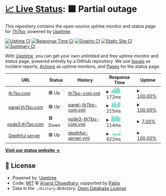 # [📈 Live Status](https://status.th7bo.com): <!--live status--> **🟧 Partial outage**

This repository contains the open-source uptime monitor and status page for [Th7bo](https://status.th7bo.com), powered by [Upptime](https://github.com/upptime/upptime).

[![Uptime CI](https://github.com/Th7bo/Depthful_Uptime/workflows/Uptime%20CI/badge.svg)](https://github.com/Th7bo/Depthful_Uptime/actions?query=workflow%3A%22Uptime+CI%22)
[![Response Time CI](https://github.com/Th7bo/Depthful_Uptime/workflows/Response%20Time%20CI/badge.svg)](https://github.com/Th7bo/Depthful_Uptime/actions?query=workflow%3A%22Response+Time+CI%22)
[![Graphs CI](https://github.com/Th7bo/Depthful_Uptime/workflows/Graphs%20CI/badge.svg)](https://github.com/Th7bo/Depthful_Uptime/actions?query=workflow%3A%22Graphs+CI%22)
[![Static Site CI](https://github.com/Th7bo/Depthful_Uptime/workflows/Static%20Site%20CI/badge.svg)](https://github.com/Th7bo/Depthful_Uptime/actions?query=workflow%3A%22Static+Site+CI%22)
[![Summary CI](https://github.com/Th7bo/Depthful_Uptime/workflows/Summary%20CI/badge.svg)](https://github.com/Th7bo/Depthful_Uptime/actions?query=workflow%3A%22Summary+CI%22)

With [Upptime](https://upptime.js.org), you can get your own unlimited and free uptime monitor and status page, powered entirely by a GitHub repository. We use [Issues](https://github.com/Th7bo/Depthful_Uptime/issues) as incident reports, [Actions](https://github.com/Th7bo/Depthful_Uptime/actions) as uptime monitors, and [Pages](https://status.th7bo.com) for the status page.

<!--start: status pages-->
<!-- This summary is generated by Upptime (https://github.com/upptime/upptime) -->
<!-- Do not edit this manually, your changes will be overwritten -->
<!-- prettier-ignore -->
| URL | Status | History | Response Time | Uptime |
| --- | ------ | ------- | ------------- | ------ |
| <img alt="" src="https://icons.duckduckgo.com/ip3/www.th7bo.com.ico" height="13"> [th7bo.com](https://www.th7bo.com) | 🟩 Up | [th7bo-com.yml](https://github.com/Th7bo/Depthful_Uptime/commits/HEAD/history/th7bo-com.yml) | <details><summary><img alt="Response time graph" src="./graphs/th7bo-com/response-time-week.png" height="20"> 172ms</summary><br><a href="https://status.th7bo.com/history/th7bo-com"><img alt="Response time 184" src="https://img.shields.io/endpoint?url=https%3A%2F%2Fraw.githubusercontent.com%2FTh7bo%2FDepthful_Uptime%2FHEAD%2Fapi%2Fth7bo-com%2Fresponse-time.json"></a><br><a href="https://status.th7bo.com/history/th7bo-com"><img alt="24-hour response time 107" src="https://img.shields.io/endpoint?url=https%3A%2F%2Fraw.githubusercontent.com%2FTh7bo%2FDepthful_Uptime%2FHEAD%2Fapi%2Fth7bo-com%2Fresponse-time-day.json"></a><br><a href="https://status.th7bo.com/history/th7bo-com"><img alt="7-day response time 172" src="https://img.shields.io/endpoint?url=https%3A%2F%2Fraw.githubusercontent.com%2FTh7bo%2FDepthful_Uptime%2FHEAD%2Fapi%2Fth7bo-com%2Fresponse-time-week.json"></a><br><a href="https://status.th7bo.com/history/th7bo-com"><img alt="30-day response time 189" src="https://img.shields.io/endpoint?url=https%3A%2F%2Fraw.githubusercontent.com%2FTh7bo%2FDepthful_Uptime%2FHEAD%2Fapi%2Fth7bo-com%2Fresponse-time-month.json"></a><br><a href="https://status.th7bo.com/history/th7bo-com"><img alt="1-year response time 184" src="https://img.shields.io/endpoint?url=https%3A%2F%2Fraw.githubusercontent.com%2FTh7bo%2FDepthful_Uptime%2FHEAD%2Fapi%2Fth7bo-com%2Fresponse-time-year.json"></a></details> | <details><summary><a href="https://status.th7bo.com/history/th7bo-com">100.00%</a></summary><a href="https://status.th7bo.com/history/th7bo-com"><img alt="All-time uptime 99.98%" src="https://img.shields.io/endpoint?url=https%3A%2F%2Fraw.githubusercontent.com%2FTh7bo%2FDepthful_Uptime%2FHEAD%2Fapi%2Fth7bo-com%2Fuptime.json"></a><br><a href="https://status.th7bo.com/history/th7bo-com"><img alt="24-hour uptime 100.00%" src="https://img.shields.io/endpoint?url=https%3A%2F%2Fraw.githubusercontent.com%2FTh7bo%2FDepthful_Uptime%2FHEAD%2Fapi%2Fth7bo-com%2Fuptime-day.json"></a><br><a href="https://status.th7bo.com/history/th7bo-com"><img alt="7-day uptime 100.00%" src="https://img.shields.io/endpoint?url=https%3A%2F%2Fraw.githubusercontent.com%2FTh7bo%2FDepthful_Uptime%2FHEAD%2Fapi%2Fth7bo-com%2Fuptime-week.json"></a><br><a href="https://status.th7bo.com/history/th7bo-com"><img alt="30-day uptime 99.93%" src="https://img.shields.io/endpoint?url=https%3A%2F%2Fraw.githubusercontent.com%2FTh7bo%2FDepthful_Uptime%2FHEAD%2Fapi%2Fth7bo-com%2Fuptime-month.json"></a><br><a href="https://status.th7bo.com/history/th7bo-com"><img alt="1-year uptime 99.98%" src="https://img.shields.io/endpoint?url=https%3A%2F%2Fraw.githubusercontent.com%2FTh7bo%2FDepthful_Uptime%2FHEAD%2Fapi%2Fth7bo-com%2Fuptime-year.json"></a></details>
| <img alt="" src="https://icons.duckduckgo.com/ip3/panel.th7bo.com.ico" height="13"> [panel.th7bo.com](https://panel.th7bo.com) | 🟩 Up | [panel-th7bo-com.yml](https://github.com/Th7bo/Depthful_Uptime/commits/HEAD/history/panel-th7bo-com.yml) | <details><summary><img alt="Response time graph" src="./graphs/panel-th7bo-com/response-time-week.png" height="20"> 215ms</summary><br><a href="https://status.th7bo.com/history/panel-th7bo-com"><img alt="Response time 246" src="https://img.shields.io/endpoint?url=https%3A%2F%2Fraw.githubusercontent.com%2FTh7bo%2FDepthful_Uptime%2FHEAD%2Fapi%2Fpanel-th7bo-com%2Fresponse-time.json"></a><br><a href="https://status.th7bo.com/history/panel-th7bo-com"><img alt="24-hour response time 256" src="https://img.shields.io/endpoint?url=https%3A%2F%2Fraw.githubusercontent.com%2FTh7bo%2FDepthful_Uptime%2FHEAD%2Fapi%2Fpanel-th7bo-com%2Fresponse-time-day.json"></a><br><a href="https://status.th7bo.com/history/panel-th7bo-com"><img alt="7-day response time 215" src="https://img.shields.io/endpoint?url=https%3A%2F%2Fraw.githubusercontent.com%2FTh7bo%2FDepthful_Uptime%2FHEAD%2Fapi%2Fpanel-th7bo-com%2Fresponse-time-week.json"></a><br><a href="https://status.th7bo.com/history/panel-th7bo-com"><img alt="30-day response time 321" src="https://img.shields.io/endpoint?url=https%3A%2F%2Fraw.githubusercontent.com%2FTh7bo%2FDepthful_Uptime%2FHEAD%2Fapi%2Fpanel-th7bo-com%2Fresponse-time-month.json"></a><br><a href="https://status.th7bo.com/history/panel-th7bo-com"><img alt="1-year response time 246" src="https://img.shields.io/endpoint?url=https%3A%2F%2Fraw.githubusercontent.com%2FTh7bo%2FDepthful_Uptime%2FHEAD%2Fapi%2Fpanel-th7bo-com%2Fresponse-time-year.json"></a></details> | <details><summary><a href="https://status.th7bo.com/history/panel-th7bo-com">100.00%</a></summary><a href="https://status.th7bo.com/history/panel-th7bo-com"><img alt="All-time uptime 99.10%" src="https://img.shields.io/endpoint?url=https%3A%2F%2Fraw.githubusercontent.com%2FTh7bo%2FDepthful_Uptime%2FHEAD%2Fapi%2Fpanel-th7bo-com%2Fuptime.json"></a><br><a href="https://status.th7bo.com/history/panel-th7bo-com"><img alt="24-hour uptime 100.00%" src="https://img.shields.io/endpoint?url=https%3A%2F%2Fraw.githubusercontent.com%2FTh7bo%2FDepthful_Uptime%2FHEAD%2Fapi%2Fpanel-th7bo-com%2Fuptime-day.json"></a><br><a href="https://status.th7bo.com/history/panel-th7bo-com"><img alt="7-day uptime 100.00%" src="https://img.shields.io/endpoint?url=https%3A%2F%2Fraw.githubusercontent.com%2FTh7bo%2FDepthful_Uptime%2FHEAD%2Fapi%2Fpanel-th7bo-com%2Fuptime-week.json"></a><br><a href="https://status.th7bo.com/history/panel-th7bo-com"><img alt="30-day uptime 99.70%" src="https://img.shields.io/endpoint?url=https%3A%2F%2Fraw.githubusercontent.com%2FTh7bo%2FDepthful_Uptime%2FHEAD%2Fapi%2Fpanel-th7bo-com%2Fuptime-month.json"></a><br><a href="https://status.th7bo.com/history/panel-th7bo-com"><img alt="1-year uptime 99.10%" src="https://img.shields.io/endpoint?url=https%3A%2F%2Fraw.githubusercontent.com%2FTh7bo%2FDepthful_Uptime%2FHEAD%2Fapi%2Fpanel-th7bo-com%2Fuptime-year.json"></a></details>
| <img alt="" src="https://icons.duckduckgo.com/ip3/null.ico" height="13"> [node3.th7bo.com](node3.th7bo.com) | 🟥 Down | [node3-th7bo-com.yml](https://github.com/Th7bo/Depthful_Uptime/commits/HEAD/history/node3-th7bo-com.yml) | <details><summary><img alt="Response time graph" src="./graphs/node3-th7bo-com/response-time-week.png" height="20"> 114ms</summary><br><a href="https://status.th7bo.com/history/node3-th7bo-com"><img alt="Response time 112" src="https://img.shields.io/endpoint?url=https%3A%2F%2Fraw.githubusercontent.com%2FTh7bo%2FDepthful_Uptime%2FHEAD%2Fapi%2Fnode3-th7bo-com%2Fresponse-time.json"></a><br><a href="https://status.th7bo.com/history/node3-th7bo-com"><img alt="24-hour response time 105" src="https://img.shields.io/endpoint?url=https%3A%2F%2Fraw.githubusercontent.com%2FTh7bo%2FDepthful_Uptime%2FHEAD%2Fapi%2Fnode3-th7bo-com%2Fresponse-time-day.json"></a><br><a href="https://status.th7bo.com/history/node3-th7bo-com"><img alt="7-day response time 114" src="https://img.shields.io/endpoint?url=https%3A%2F%2Fraw.githubusercontent.com%2FTh7bo%2FDepthful_Uptime%2FHEAD%2Fapi%2Fnode3-th7bo-com%2Fresponse-time-week.json"></a><br><a href="https://status.th7bo.com/history/node3-th7bo-com"><img alt="30-day response time 112" src="https://img.shields.io/endpoint?url=https%3A%2F%2Fraw.githubusercontent.com%2FTh7bo%2FDepthful_Uptime%2FHEAD%2Fapi%2Fnode3-th7bo-com%2Fresponse-time-month.json"></a><br><a href="https://status.th7bo.com/history/node3-th7bo-com"><img alt="1-year response time 112" src="https://img.shields.io/endpoint?url=https%3A%2F%2Fraw.githubusercontent.com%2FTh7bo%2FDepthful_Uptime%2FHEAD%2Fapi%2Fnode3-th7bo-com%2Fresponse-time-year.json"></a></details> | <details><summary><a href="https://status.th7bo.com/history/node3-th7bo-com">7.00%</a></summary><a href="https://status.th7bo.com/history/node3-th7bo-com"><img alt="All-time uptime 41.78%" src="https://img.shields.io/endpoint?url=https%3A%2F%2Fraw.githubusercontent.com%2FTh7bo%2FDepthful_Uptime%2FHEAD%2Fapi%2Fnode3-th7bo-com%2Fuptime.json"></a><br><a href="https://status.th7bo.com/history/node3-th7bo-com"><img alt="24-hour uptime 8.88%" src="https://img.shields.io/endpoint?url=https%3A%2F%2Fraw.githubusercontent.com%2FTh7bo%2FDepthful_Uptime%2FHEAD%2Fapi%2Fnode3-th7bo-com%2Fuptime-day.json"></a><br><a href="https://status.th7bo.com/history/node3-th7bo-com"><img alt="7-day uptime 7.00%" src="https://img.shields.io/endpoint?url=https%3A%2F%2Fraw.githubusercontent.com%2FTh7bo%2FDepthful_Uptime%2FHEAD%2Fapi%2Fnode3-th7bo-com%2Fuptime-week.json"></a><br><a href="https://status.th7bo.com/history/node3-th7bo-com"><img alt="30-day uptime 32.60%" src="https://img.shields.io/endpoint?url=https%3A%2F%2Fraw.githubusercontent.com%2FTh7bo%2FDepthful_Uptime%2FHEAD%2Fapi%2Fnode3-th7bo-com%2Fuptime-month.json"></a><br><a href="https://status.th7bo.com/history/node3-th7bo-com"><img alt="1-year uptime 41.78%" src="https://img.shields.io/endpoint?url=https%3A%2F%2Fraw.githubusercontent.com%2FTh7bo%2FDepthful_Uptime%2FHEAD%2Fapi%2Fnode3-th7bo-com%2Fuptime-year.json"></a></details>
| <img alt="" src="https://icons.duckduckgo.com/ip3/api.mcsrvstat.us.ico" height="13"> [Depthful server](https://api.mcsrvstat.us/3/play.th7bo.com) | 🟩 Up | [depthful-server.yml](https://github.com/Th7bo/Depthful_Uptime/commits/HEAD/history/depthful-server.yml) | <details><summary><img alt="Response time graph" src="./graphs/depthful-server/response-time-week.png" height="20"> 622ms</summary><br><a href="https://status.th7bo.com/history/depthful-server"><img alt="Response time 808" src="https://img.shields.io/endpoint?url=https%3A%2F%2Fraw.githubusercontent.com%2FTh7bo%2FDepthful_Uptime%2FHEAD%2Fapi%2Fdepthful-server%2Fresponse-time.json"></a><br><a href="https://status.th7bo.com/history/depthful-server"><img alt="24-hour response time 1619" src="https://img.shields.io/endpoint?url=https%3A%2F%2Fraw.githubusercontent.com%2FTh7bo%2FDepthful_Uptime%2FHEAD%2Fapi%2Fdepthful-server%2Fresponse-time-day.json"></a><br><a href="https://status.th7bo.com/history/depthful-server"><img alt="7-day response time 622" src="https://img.shields.io/endpoint?url=https%3A%2F%2Fraw.githubusercontent.com%2FTh7bo%2FDepthful_Uptime%2FHEAD%2Fapi%2Fdepthful-server%2Fresponse-time-week.json"></a><br><a href="https://status.th7bo.com/history/depthful-server"><img alt="30-day response time 1329" src="https://img.shields.io/endpoint?url=https%3A%2F%2Fraw.githubusercontent.com%2FTh7bo%2FDepthful_Uptime%2FHEAD%2Fapi%2Fdepthful-server%2Fresponse-time-month.json"></a><br><a href="https://status.th7bo.com/history/depthful-server"><img alt="1-year response time 808" src="https://img.shields.io/endpoint?url=https%3A%2F%2Fraw.githubusercontent.com%2FTh7bo%2FDepthful_Uptime%2FHEAD%2Fapi%2Fdepthful-server%2Fresponse-time-year.json"></a></details> | <details><summary><a href="https://status.th7bo.com/history/depthful-server">100.00%</a></summary><a href="https://status.th7bo.com/history/depthful-server"><img alt="All-time uptime 100.00%" src="https://img.shields.io/endpoint?url=https%3A%2F%2Fraw.githubusercontent.com%2FTh7bo%2FDepthful_Uptime%2FHEAD%2Fapi%2Fdepthful-server%2Fuptime.json"></a><br><a href="https://status.th7bo.com/history/depthful-server"><img alt="24-hour uptime 100.00%" src="https://img.shields.io/endpoint?url=https%3A%2F%2Fraw.githubusercontent.com%2FTh7bo%2FDepthful_Uptime%2FHEAD%2Fapi%2Fdepthful-server%2Fuptime-day.json"></a><br><a href="https://status.th7bo.com/history/depthful-server"><img alt="7-day uptime 100.00%" src="https://img.shields.io/endpoint?url=https%3A%2F%2Fraw.githubusercontent.com%2FTh7bo%2FDepthful_Uptime%2FHEAD%2Fapi%2Fdepthful-server%2Fuptime-week.json"></a><br><a href="https://status.th7bo.com/history/depthful-server"><img alt="30-day uptime 100.00%" src="https://img.shields.io/endpoint?url=https%3A%2F%2Fraw.githubusercontent.com%2FTh7bo%2FDepthful_Uptime%2FHEAD%2Fapi%2Fdepthful-server%2Fuptime-month.json"></a><br><a href="https://status.th7bo.com/history/depthful-server"><img alt="1-year uptime 100.00%" src="https://img.shields.io/endpoint?url=https%3A%2F%2Fraw.githubusercontent.com%2FTh7bo%2FDepthful_Uptime%2FHEAD%2Fapi%2Fdepthful-server%2Fuptime-year.json"></a></details>

<!--end: status pages-->

[**Visit our status website →**](https://status.th7bo.com)

## 📄 License

- Powered by: [Upptime](https://github.com/upptime/upptime)
- Code: [MIT](./LICENSE) © [Anand Chowdhary](https://anandchowdhary.com), supported by [Pabio](https://pabio.com)
- Data in the `./history` directory: [Open Database License](https://opendatacommons.org/licenses/odbl/1-0/)
